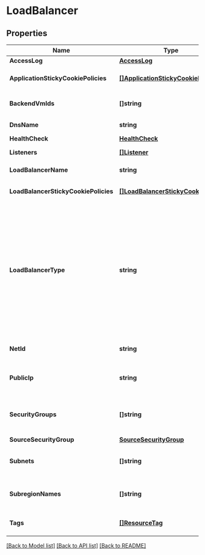 # LoadBalancer

## Properties

Name | Type | Description | Notes
------------ | ------------- | ------------- | -------------
**AccessLog** | [**AccessLog**](AccessLog.md) |  | [optional] 
**ApplicationStickyCookiePolicies** | [**[]ApplicationStickyCookiePolicy**](ApplicationStickyCookiePolicy.md) | The stickiness policies defined for the load balancer. | [optional] 
**BackendVmIds** | **[]string** | One or more IDs of back-end VMs for the load balancer. | [optional] 
**DnsName** | **string** | The DNS name of the load balancer. | [optional] 
**HealthCheck** | [**HealthCheck**](HealthCheck.md) |  | [optional] 
**Listeners** | [**[]Listener**](Listener.md) | The listeners for the load balancer. | [optional] 
**LoadBalancerName** | **string** | The name of the load balancer. | [optional] 
**LoadBalancerStickyCookiePolicies** | [**[]LoadBalancerStickyCookiePolicy**](LoadBalancerStickyCookiePolicy.md) | The policies defined for the load balancer. | [optional] 
**LoadBalancerType** | **string** | The type of load balancer. Valid only for load balancers in a Net.&lt;br /&gt; If &#x60;LoadBalancerType&#x60; is &#x60;internet-facing&#x60;, the load balancer has a public DNS name that resolves to a public IP.&lt;br /&gt; If &#x60;LoadBalancerType&#x60; is &#x60;internal&#x60;, the load balancer has a public DNS name that resolves to a private IP address. | [optional] 
**NetId** | **string** | The ID of the Net for the load balancer. | [optional] 
**PublicIp** | **string** | (internet-facing only) The public IP associated with the load balancer. | [optional] 
**SecurityGroups** | **[]string** | One or more IDs of security groups for the load balancers. Valid only for load balancers in a Net. | [optional] 
**SourceSecurityGroup** | [**SourceSecurityGroup**](SourceSecurityGroup.md) |  | [optional] 
**Subnets** | **[]string** | The ID of the Subnet in which the load balancer was created. | [optional] 
**SubregionNames** | **[]string** | The ID of the Subregion in which the load balancer was created. | [optional] 
**Tags** | [**[]ResourceTag**](ResourceTag.md) | One or more tags associated with the load balancer. | [optional] 

[[Back to Model list]](../README.md#documentation-for-models) [[Back to API list]](../README.md#documentation-for-api-endpoints) [[Back to README]](../README.md)



